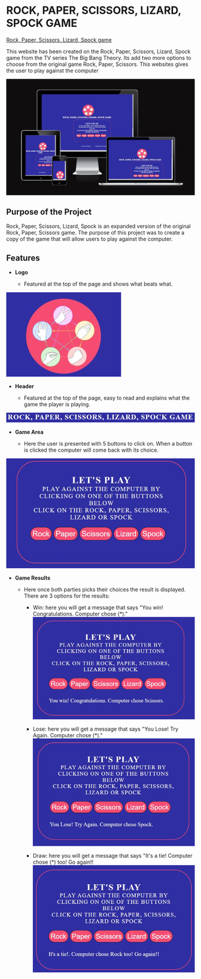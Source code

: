 # ROCK, PAPER, SCISSORS, LIZARD, SPOCK GAME

[Rock, Paper, Scissors, Lizard, Spock game](https://conal2023.github.io/RPSLS/)

This website has been created on the Rock, Paper, Scissors, Lizard, Spock game from the TV series The Big Bang Theory. Its add two more options to choose from the original game Rock, Paper, Scissors. This websites gives the user to play against the computer 

![AmIResponsive Image](docs/screenshots/responsive.JPG)

## Purpose of the Project

Rock, Paper, Scissors, Lizard, Spock is an expanded version of the original Rock, Paper, Scissors game. The purpose of this project was to create a copy of the game that will allow users to play against the computer. 

## Features 

- **Logo**

    - Featured at the top of the page and shows what beats what. 

![Logo Image](docs/screenshots/logo.JPG)

- **Header**

    - Featured at the top of the page, easy to read and explains what the game the player is playing. 

![Header Image](docs/screenshots/header.JPG) 

- **Game Area**

    - Here the user is presented with 5 buttons to click on. When a button is clicked the computer will come back with its choice.

![Game Area](docs/screenshots/gamearea.JPG)

- **Game Results**

    - Here once both parties picks their choices the result is displayed. There are 3 options for the results:

        - Win: here you will get a message that says "You win! Congratulations. Computer chose (*)."
        ![Win Result](docs/screenshots/winresult.JPG)

        - Lose: here you will get a message that says "You Lose! Try Again. Computer chose (*)."
        ![Lose Result](docs/screenshots/loseresult.JPG)

        - Draw: here you will get a message that says "It's a tie! Computer chose (*) too! Go again!!
        ![Draw Result](docs/screenshots/drawresult.JPG)